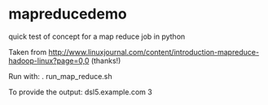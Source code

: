 mapreducedemo
=============

quick test of concept for a  map reduce job in python

Taken from 
http://www.linuxjournal.com/content/introduction-mapreduce-hadoop-linux?page=0,0
(thanks!)


Run with: 
. run_map_reduce.sh 

To provide the output:
dsl5.example.com	3

